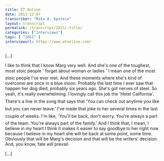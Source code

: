 ```yaml
---
title: ET Online
date: 2011-12-07
transcriber: "Mika A. Epstein"
layout: transcript
permalink: /transcript/2011/:title/
categories: ["Interviews"]
tags: [ "2011" ]
interviewurl: https://www.etonline.com/
---
```


[...]

I like to think that I know Marg very well. And she's one of the toughest, most stoic people ' forget about woman or ladies ' I mean one of the most stoic people I've ever met. And these moments where she's kind of overcome are once in a blue moon. Probably the last time I ever saw that happen her dog died, probably six years ago. She's got nerves of steel. So yeah, it's really overwhelming. I lovingly call this job the 'Hotel California'. There's a line in the song that says that 'You can check out anytime you like but you can never leave.' I've made that joke to her several times in the last couple of weeks. I'm like, 'You'll be back, don't worry. You're always a part of the team. You're always part of the family.' And I think that, I mean, I believe in my heart I think it makes it easier to say goodbye to her right now because I believe in my heart she will be back at some point, some time. Obviously that will be Marg's decision and that will be the writers' decision. And, you know, fate will prevail.

[...]
